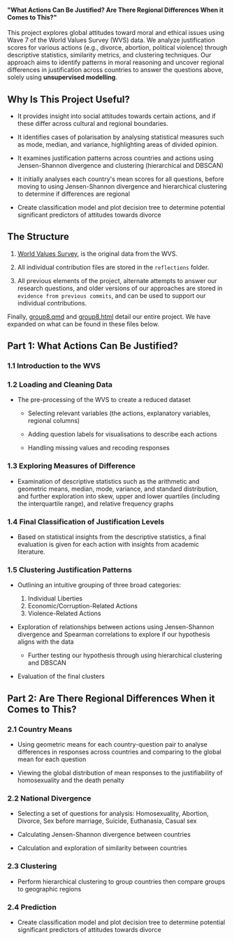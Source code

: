 #### "What Actions Can Be Justified? Are There Regional Differences When it Comes to This?"

This project explores global attitudes toward moral and ethical issues using Wave 7 of the World Values Survey (WVS) data. We analyze justification scores for various actions (e.g., divorce, abortion, political violence) through descriptive statistics, similarity metrics, and clustering techniques. Our approach aims to identify patterns in moral reasoning and uncover regional differences in justification across countries to answer the questions above, solely using **unsupervised modelling**. 

## Why Is This Project Useful?

-   It provides insight into social attitudes towards certain actions, and if these differ across cultural and regional boundaries.

-   It identifies cases of polarisation by analysing statistical measures such as mode, median, and variance, highlighting areas of divided opinion.

-   It examines justification patterns across countries and actions using Jensen-Shannon divergence and clustering (hierarchical and DBSCAN)

-   It initially analyses each country's mean scores for all questions, before moving to using Jensen-Shannon divergence and hierarchical clustering to determine if differences are regional

-   Create classification model and plot decision tree to determine potential significant predictors of attitudes towards divorce

## **The Structure**

1.  [World Values Survey](WVS.csv.zip), is the original data from the WVS.

2.  All individual contribution files are stored in the `reflections` folder.

3.  All previous elements of the project, alternate attempts to answer our research questions, and older versions of our approaches are stored in `evidence from previous commits`, and can be used to support our individual contributions.

Finally, [group8.qmd](group8.md) and [group8.html](group8.html) detail our entire project. We have expanded on what can be found in these files below.

## Part 1: What Actions Can Be Justified?

### 1.1 Introduction to the WVS

### 1.2 Loading and Cleaning Data

-   The pre-processing of the WVS to create a reduced dataset

    -   Selecting relevant variables (the actions, explanatory variables, regional columns)

    -   Adding question labels for visualisations to describe each actions

    -   Handling missing values and recoding responses

### 1.3 Exploring Measures of Difference

-   Examination of descriptive statistics such as the arithmetic and geometric means, median, mode, variance, and standard distribution, and further exploration into skew, upper and lower quartiles (including the interquartile range), and relative frequency graphs

### 1.4 Final Classification of Justification Levels

-   Based on statistical insights from the descriptive statistics, a final evaluation is given for each action with insights from academic literature.

### 1.5 Clustering Justification Patterns

-   Outlining an intuitive grouping of three broad categories:

    1.  Individual Liberties
    2.  Economic/Corruption-Related Actions
    3.  Violence-Related Actions

-   Exploration of relationships between actions using Jensen-Shannon divergence and Spearman correlations to explore if our hypothesis aligns with the data

    -   Further testing our hypothesis through using hierarchical clustering and DBSCAN

-   Evaluation of the final clusters

## Part 2: Are There Regional Differences When it Comes to This?

### 2.1 Country Means

-   Using geometric means for each country-question pair to analyse differences in responses across countries and comparing to the global mean for each question

-   Viewing the global distribution of mean responses to the justifiability of homosexuality and the death penalty

### 2.2 National Divergence

-   Selecting a set of questions for analysis: Homosexuality, Abortion, Divorce, Sex before marriage, Suicide, Euthanasia, Casual sex

-   Calculating Jensen-Shannon divergence between countries

-   Calculation and exploration of similarity between countries

### 2.3 Clustering

-   Perform hierarchical clustering to group countries then compare groups to geographic regions

### 2.4 Prediction

-   Create classification model and plot decision tree to determine potential significant predictors of attitudes towards divorce
